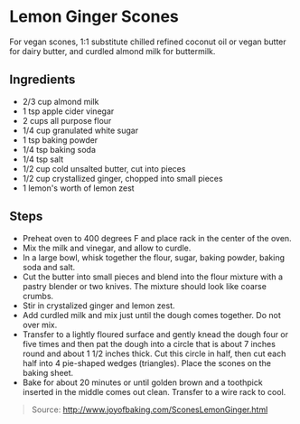 # Lemon Ginger Scones
For vegan scones, 1:1 substitute chilled refined coconut oil or vegan butter for dairy butter, and curdled almond milk for buttermilk.

## Ingredients

 - 2/3 cup almond milk
 - 1 tsp apple cider vinegar
 - 2 cups all purpose flour
 - 1/4 cup granulated white sugar
 - 1 tsp baking powder
 - 1/4 tsp baking soda
 - 1/4 tsp salt
 - 1/2 cup cold unsalted butter, cut into pieces
 - 1/2 cup crystallized ginger, chopped into small pieces
 - 1 lemon's worth of lemon zest

## Steps

 - Preheat oven to 400 degrees F and place rack in the center of the oven.
 - Mix the milk and vinegar, and allow to curdle.
 - In a large bowl, whisk together the flour, sugar, baking powder, baking soda and salt.
 - Cut the butter into small pieces and blend into the flour mixture with a pastry blender or two knives. The mixture should look like coarse crumbs.
 - Stir in crystalized ginger and lemon zest.
 - Add curdled milk and mix just until the dough comes together. Do not over mix.
 - Transfer to a lightly floured surface and gently knead the dough four or five times and then pat the dough into a circle that is about 7 inches round and about 1 1/2 inches thick. Cut this circle in half, then cut each half into 4 pie-shaped wedges (triangles). Place the scones on the baking sheet.
 - Bake for about 20 minutes or until golden brown and a toothpick inserted in the middle comes out clean. Transfer to a wire rack to cool.

> Source: http://www.joyofbaking.com/SconesLemonGinger.html

